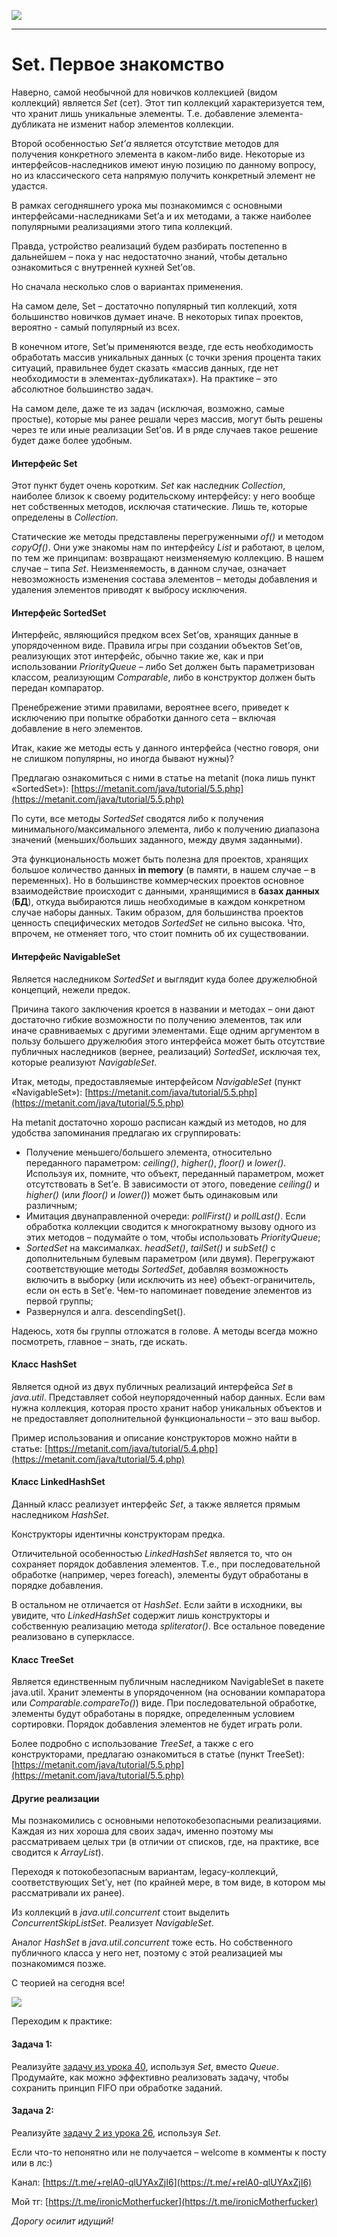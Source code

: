 ![](../../commonmedia/header.png)

***

   

Set. Первое знакомство
======================

Наверно, самой необычной для новичков коллекцией (видом коллекций) является _Set_ (сет). Этот тип коллекций характеризуется тем, что хранит лишь уникальные элементы. Т.е. добавление элемента-дубликата не изменит набор элементов коллекции.

Второй особенностью _Set’а_ является отсутствие методов для получения конкретного элемента в каком-либо виде. Некоторые из интерфейсов-наследников имеют иную позицию по данному вопросу, но из классического сета напрямую получить конкретный элемент не удастся.

В рамках сегодняшнего урока мы познакомимся с основными интерфейсами-наследниками Set’а и их методами, а также наиболее популярными реализациями этого типа коллекций.

Правда, устройство реализаций будем разбирать постепенно в дальнейшем – пока у нас недостаточно знаний, чтобы детально ознакомиться с внутренней кухней Set’ов.

Но сначала несколько слов о вариантах применения.

На самом деле, Set – достаточно популярный тип коллекций, хотя большинство новичков думает иначе. В некоторых типах проектов, вероятно - самый популярный из всех.

В конечном итоге, Set’ы применяются везде, где есть необходимость обработать массив уникальных данных (с точки зрения процента таких ситуаций, правильнее будет сказать «массив данных, где нет необходимости в элементах-дубликатах»). На практике – это абсолютное большинство задач.

На самом деле, даже те из задач (исключая, возможно, самые простые), которые мы ранее решали через массив, могут быть решены через те или иные реализации Set’ов. И в ряде случаев такое решение будет даже более удобным.

  

#### Интерфейс Set

Этот пункт будет очень коротким. _Set_ как наследник _Collection_, наиболее близок к своему родительскому интерфейсу: у него вообще нет собственных методов, исключая статические. Лишь те, которые определены в _Collection_.

Статические же методы представлены перегруженными _of()_ и методом _copyOf()_. Они уже знакомы нам по интерфейсу _List_ и работают, в целом, по тем же принципам: возвращают неизменяемую коллекцию. В нашем случае – типа _Set_. Неизменяемость, в данном случае, означает невозможность изменения состава элементов – методы добавления и удаления элементов приводят к выбросу исключения.

  

#### Интерфейс SortedSet

Интерфейс, являющийся предком всех Set’ов, хранящих данные в упорядоченном виде. Правила игры при создании объектов Set’ов, реализующих этот интерфейс, обычно такие же, как и при использовании _PriorityQueue_ – либо Set должен быть параметризован классом, реализующим _Comparable_, либо в конструктор должен быть передан компаратор.

Пренебрежение этими правилами, вероятнее всего, приведет к исключению при попытке обработки данного сета – включая добавление в него элементов.

Итак, какие же методы есть у данного интерфейса (честно говоря, они не слишком популярны, но иногда бывают нужны)?

Предлагаю ознакомиться с ними в статье на metanit (пока лишь пункт «SortedSet»): [https://metanit.com/java/tutorial/5.5.php](https://metanit.com/java/tutorial/5.5.php)

По сути, все методы _SortedSet_ сводятся либо к получения минимального/максимального элемента, либо к получению диапазона значений (меньших/больших заданного, между двумя заданными).

Эта функциональность может быть полезна для проектов, хранящих большое количество данных **in memory** (в памяти, в нашем случае – в переменных). Но в большинстве коммерческих проектов основное взаимодействие происходит с данными, хранящимися в **базах данных** (**БД**), откуда выбираются лишь необходимые в каждом конкретном случае наборы данных. Таким образом, для большинства проектов ценность специфических методов _SortedSet_ не сильно высока. Что, впрочем, не отменяет того, что стоит помнить об их существовании.

  

#### Интерфейс NavigableSet

Является наследником _SortedSet_ и выглядит куда более дружелюбной концепций, нежели предок.

Причина такого заключения кроется в названии и методах – они дают достаточно гибкие возможности по получению элементов, так или иначе сравниваемых с другими элементами. Еще одним аргументом в пользу большего дружелюбия этого интерфейса может быть отсутствие публичных наследников (вернее, реализаций) _SortedSet_, исключая тех, которые реализуют _NavigableSet_.

Итак, методы, предоставляемые интерфейсом _NavigableSet_ (пункт «NavigableSet»): [https://metanit.com/java/tutorial/5.5.php](https://metanit.com/java/tutorial/5.5.php)

На metanit достаточно хорошо расписан каждый из методов, но для удобства запоминания предлагаю их сгруппировать:

*   Получение меньшего/большего элемента, относительно переданного параметром: _ceiling()_, _higher()_, _floor()_ и _lower()_. Используя их, помните, что объект, переданный параметром, может отсутствовать в Set’е. В зависимости от этого, поведение _ceiling()_ и _higher()_ (или _floor()_ и _lower()_) может быть одинаковым или различным;
*   Имитация двунаправленной очереди: _pollFirst()_ и _pollLast()_. Если обработка коллекции сводится к многократному вызову одного из этих методов – подумайте о том, чтобы использовать _PriorityQueue_;
*   _SortedSet_ на максималках. _headSet()_, _tailSet()_ и _subSet()_ с дополнительным булевым параметром (или двумя). Перегружают соответствующие методы _SortedSet_, добавляя возможность включить в выборку (или исключить из нее) объект-ограничитель, если он есть в Set’е. Чем-то напоминает поведение элементов из первой группы;
*   Развернулся и алга. descendingSet().

Надеюсь, хотя бы группы отложатся в голове. А методы всегда можно посмотреть, главное – знать, где искать.

  

#### Класс HashSet

Является одной из двух публичных реализаций интерфейса _Set_ в _java.util_. Представляет собой неупорядоченный набор данных. Если вам нужна коллекция, которая просто хранит набор уникальных объектов и не предоставляет дополнительной функциональности – это ваш выбор.

Пример использования и описание конструкторов можно найти в статье: [https://metanit.com/java/tutorial/5.4.php](https://metanit.com/java/tutorial/5.4.php)

  

#### Класс LinkedHashSet

Данный класс реализует интерфейс _Set_, а также является прямым наследником _HashSet_.

Конструкторы идентичны конструкторам предка.

Отличительной особенностью _LinkedHashSet_ является то, что он сохраняет порядок добавления элементов. Т.е., при последовательной обработке (например, через foreach), элементы будут обработаны в порядке добавления.

В остальном не отличается от _HashSet_. Если зайти в исходники, вы увидите, что _LinkedHashSet_ содержит лишь конструкторы и собственную реализацию метода _spliterator()_. Все остальное поведение реализовано в суперклассе.

  

#### Класс TreeSet

Является единственным публичным наследником NavigableSet в пакете java.util. Хранит элементы в упорядоченном (на основании компаратора или _Comparable.compareTo()_) виде. При последовательной обработке, элементы будут обработаны в порядке, определенным условием сортировки. Порядок добавления элементов не будет играть роли.

Более подробно с использование _TreeSet_, а также с его конструкторами, предлагаю ознакомиться в статье (пункт TreeSet): [https://metanit.com/java/tutorial/5.5.php](https://metanit.com/java/tutorial/5.5.php)

  

#### Другие реализации

Мы познакомились с основными непотокобезопасными реализациями. Каждая из них хороша для своих задач, именно поэтому мы рассматриваем целых три (в отличии от списков, где, на практике, все сводится к _ArrayList_).

Переходя к потокобезопасным вариантам, legacy-коллекций, соответствующих Set’у, нет (по крайней мере, в том виде, в котором мы рассматривали их ранее).

Из коллекций в _java.util.concurrent_ стоит выделить _ConcurrentSkipListSet_. Реализует _NavigableSet_.

Аналог _HashSet_ в _java.util.concurrent_ тоже есть. Но собственного публичного класса у него нет, поэтому с этой реализацией мы познакомимся позже.

  

С теорией на сегодня все!

![](../../commonmedia/footer.png)

  

Переходим к практике:

#### Задача 1:

Реализуйте [задачу из урока 40](https://github.com/KFalcon2022/practical-tasks/tree/master/src/com/walking/lesson40_queue2), используя _Set_, вместо _Queue_. Продумайте, как можно эффективно реализовать задачу, чтобы сохранить принцип FIFO при обработке заданий.

  

#### Задача 2:

Реализуйте [задачу 2 из урока 26](https://github.com/KFalcon2022/practical-tasks/tree/master/src/com/walking/lesson26_string_types/task2), используя _Set_.

  

Если что-то непонятно или не получается – welcome в комменты к посту или в лс:)

Канал: [https://t.me/+relA0-qlUYAxZjI6](https://t.me/+relA0-qlUYAxZjI6)

Мой тг: [https://t.me/ironicMotherfucker](https://t.me/ironicMotherfucker)

_Дорогу осилит идущий!_